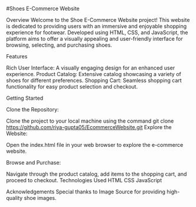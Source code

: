 #Shoes E-Commerce Website


Overview
Welcome to the Shoe E-Commerce Website project! This website is dedicated to providing users with an immersive and enjoyable shopping experience for footwear. Developed using HTML, CSS, and JavaScript, the platform aims to offer a visually appealing and user-friendly interface for browsing, selecting, and purchasing shoes.


Features

Rich User Interface: A visually engaging design for an enhanced user experience.
Product Catalog: Extensive catalog showcasing a variety of shoes for different preferences.
Shopping Cart: Seamless shopping cart functionality for easy product selection and checkout.


Getting Started

Clone the Repository:

Clone the project to your local machine using the command git clone https://github.com/riya-gupta05/EcommerceWebsite.git
Explore the Website:

Open the index.html file in your web browser to explore the e-commerce website.

Browse and Purchase:

Navigate through the product catalog, add items to the shopping cart, and proceed to checkout.
Technologies Used
HTML
CSS
JavaScript

Acknowledgements
Special thanks to Image Source for providing high-quality shoe images.

